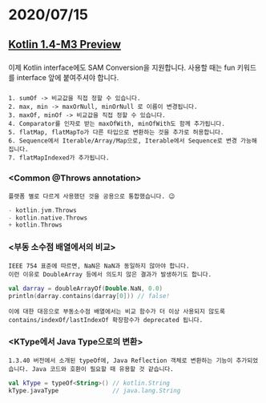 # 2020/07/15

## [Kotlin 1.4-M3 Preview](https://blog.jetbrains.com/kotlin/2020/07/kotlin-1-4-m3-is-out-standard-library-changes/)

### <fun interface>

  이제 Kotlin interface에도 SAM Conversion을 지원합니다. 
  사용할 때는 fun 키워드를 interface 앞에 붙여주셔야 합니다.

### <Collection operations>

    1. sumOf -> 비교값을 직접 정할 수 있습니다.
    2. max, min -> maxOrNull, minOrNull 로 이름이 변경됩니다.
    3. maxOf, minOf -> 비교값을 직접 정할 수 있습니다.
    4. Comparator를 인자로 받는 maxOfWith, minOfWith도 함께 추가됩니다.
    5. flatMap, flatMapTo가 다른 타입으로 변환하는 것을 추가로 허용합니다.
    6. Sequence에서 Iterable/Array/Map으로, Iterable에서 Sequence로 변경 가능해집니다.
    7. flatMapIndexed가 추가됩니다.

### <Common @Throws annotation>

    플랫폼 별로 다르게 사용했던 것을 공용으로 통합했습니다. 😉
  ~~~kotlin
  - kotlin.jvm.Throws
  - kotlin.native.Throws
  + kotlin.Throws
  ~~~

### <부동 소수점 배열에서의 비교>

    IEEE 754 표준에 따르면, NaN은 NaN과 동일하지 않아야 합니다.
    이런 이유로 DoubleArray 등에서 의도치 않은 결과가 발생하기도 합니다.
  
  ~~~kotlin
  val darray = doubleArrayOf(Double.NaN, 0.0)
  println(darray.contains(darray[0])) // false!
  ~~~

    이에 대한 대응으로 부동소수점 배열에서는 비교 함수가 더 이상 사용되지 않도록 contains/indexOf/lastIndexOf 확장함수가 deprecated 됩니다.

### <KType에서 Java Type으로의 변환>

    1.3.40 버전에서 소개된 typeOf에, Java Reflection 객체로 변환하는 기능이 추가되었습니다. Java 코드와 호환이 필요할 때 유용할 것 같습니다.

  ~~~kotlin
  val kType = typeOf<String>() // kotlin.String
  kType.javaType               // java.lang.String
  ~~~
